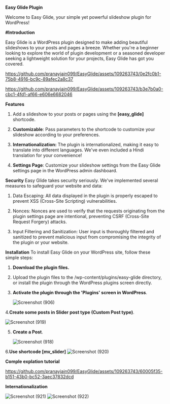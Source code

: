 **Easy Glide Plugin**

Welcome to Easy Glide, your simple yet powerful slideshow plugin for WordPress!

**#Introduction**

Easy Glide is a WordPress plugin designed to make adding beautiful slideshows to your posts and pages a breeze. Whether you're a beginner looking to explore the world of plugin development or a seasoned developer seeking a lightweight solution for your projects, Easy Glide has got you covered.


https://github.com/pranayjain099/EasyGlide/assets/109263743/0e2fc0b1-75b8-4916-bc9c-89afec2a8c37


https://github.com/pranayjain099/EasyGlide/assets/109263743/b3e7b0a0-cbc1-4fd1-af66-e606e6682046


**Features**

1. Add a slideshow to your posts or pages using the **[easy_glide]** shortcode.
   
2. **Customizable**: Pass parameters to the shortcode to customize your slideshow according to your preferences.
   
3. **Internationalization:** The plugin is internationalized, making it easy to translate into different languages. We've even included a Hindi translation for your convenience!
   
4. **Settings Page**:  Customize your slideshow settings from the Easy Glide settings page in the WordPress admin dashboard.

**Security**
Easy Glide takes security seriously. We've implemented several measures to safeguard your website and data:

  1. Data Escaping: All data displayed in the plugin is properly escaped to prevent XSS (Cross-Site Scripting) vulnerabilities.
     
  2. Nonces: Nonces are used to verify that the requests originating from the plugin settings page are intentional, preventing CSRF (Cross-Site Request Forgery) attacks.
     
  3. Input Filtering and Sanitization: User input is thoroughly filtered and sanitized to prevent malicious input from compromising the integrity of the plugin or your website.

**Installation**
To install Easy Glide on your WordPress site, follow these simple steps:

1. **Download the plugin files.**
   
2. Upload the plugin files to the /wp-content/plugins/easy-glide directory, or install the plugin through the WordPress plugins screen directly.
   
3. **Activate the plugin through the 'Plugins' screen in WordPress**.
   

   ![Screenshot (906)](https://github.com/pranayjain099/EasyGlide/assets/109263743/66151072-a6c5-4370-bbdc-b3f898479ed7)
   

4.**Create some posts in Slider post type (Custom Post type)**.


![Screenshot (919)](https://github.com/pranayjain099/EasyGlide/assets/109263743/a46031a2-558d-4aa7-8bfa-710561a912e7)


5. **Create a Post**.
   
   ![Screenshot (918)](https://github.com/pranayjain099/EasyGlide/assets/109263743/666d7e06-4014-448d-b96a-bc189a8a3617)


6.**Use shortcode [mv_slider]**
![Screenshot (920)](https://github.com/pranayjain099/EasyGlide/assets/109263743/7704a8bc-ee8d-4e1f-9fc7-6e611944bb93)


**Comple explation tutorial**


https://github.com/pranayjain099/EasyGlide/assets/109263743/60005f35-b151-43b0-bc52-3aec37832dcd


**Internationalization**


![Screenshot (921)](https://github.com/pranayjain099/EasyGlide/assets/109263743/521be52b-29bc-4eef-817a-67801a0bb7f9)
![Screenshot (922)](https://github.com/pranayjain099/EasyGlide/assets/109263743/063e5a4c-f407-41e6-b069-179f1dde5964)


